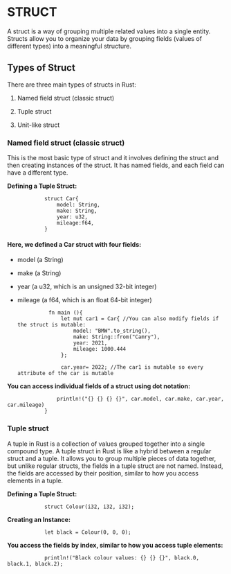 # STRUCT
A struct is a way of grouping multiple related values into a single entity. Structs allow you to organize your data by grouping fields (values of different types) into a meaningful structure.

## Types of Struct

There are three main types of structs in Rust:

1. Named field struct (classic struct)

2. Tuple struct

3. Unit-like struct

### Named field struct (classic struct)
  
This is the most basic type of struct and it involves defining the struct and then creating instances of the struct. It has named fields, and each field can have a different type. 

**Defining a Tuple Struct:**

                struct Car{
                    model: String,
                    make: String,
                    year: u32,
                    mileage:f64,
                }

#### Here, we defined a Car struct with four fields:

- model (a String)
- make (a String)
- year (a u32, which is an unsigned 32-bit integer)         
- mileage (a f64, which is an float 64-bit integer)

                fn main (){
                    let mut car1 = Car{ //You can also modify fields if the struct is mutable:
                        model: "BMW".to_string(),
                        make: String::from("Camry"),
                        year: 2021,
                        mileage: 1000.444
                    };
                
                    car.year= 2022; //The car1 is mutable so every attribute of the car is mutable

**You can access individual fields of a struct using dot notation:**

                    println!("{} {} {} {}", car.model, car.make, car.year, car.mileage)
                }

### Tuple struct

A tuple in Rust is a collection of values grouped together into a single compound type. A tuple struct in Rust is like a hybrid between a regular struct and a tuple. It allows you to group multiple pieces of data together, but unlike regular structs, the fields in a tuple struct are not named. Instead, the fields are accessed by their position, similar to how you access elements in a tuple.

**Defining a Tuple Struct:**

                struct Colour(i32, i32, i32);

**Creating an Instance:**

                let black = Colour(0, 0, 0);

**You access the fields by index, similar to how you access tuple elements:**

                println!("Black colour values: {} {} {}", black.0, black.1, black.2);

